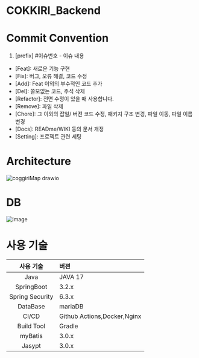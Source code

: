 # COKKIRI_Backend
# Commit Convention
1. [prefix] #이슈번호 - 이슈 내용
* [Feat]: 새로운 기능 구현
* [Fix]: 버그, 오류 해결, 코드 수정
* [Add]: Feat 이외의 부수적인 코드 추가
* [Del]: 쓸모없는 코드, 주석 삭제
* [Refactor]: 전면 수정이 있을 때 사용합니다.
* [Remove]: 파일 삭제
* [Chore]: 그 이외의 잡일/ 버젼 코드 수정, 패키지 구조 변경, 파일 이동, 파일 이름 변경
* [Docs]: READme/WIKI 등의 문서 개정
* [Setting]: 프로젝트 관련 세팅
# Architecture
![coggiriMap drawio](https://github.com/user-attachments/assets/84ddcff8-1d23-499f-bc1c-84f01d2ecbea)
# DB 
![image](https://github.com/user-attachments/assets/4a64b5c6-579e-4625-abce-7f45765fe5a5)

# 사용 기술
|사용 기술| 버젼|
|:---:|:----|
|Java|JAVA 17|
|SpringBoot|3.2.x|
|Spring Security|6.3.x|
|DataBase|mariaDB|
|CI/CD|Github Actions,Docker,Nginx|
|Build Tool|Gradle|
|myBatis|3.0.x|
|Jasypt|3.0.x|
